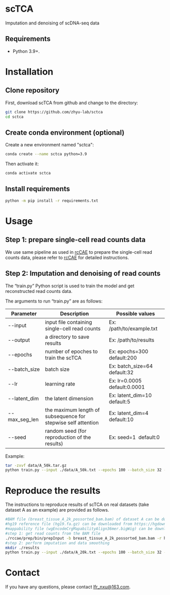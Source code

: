 # scTCA
Imputation and denoising of scDNA-seq data

## Requirements

* Python 3.9+.

# Installation

## Clone repository

First, download scTCA from github and change to the directory:

```bash
git clone https://github.com/zhyu-lab/sctca
cd sctca
```

## Create conda environment (optional)

Create a new environment named "sctca":

```bash
conda create --name sctca python=3.9
```

Then activate it:

```bash
conda activate sctca
```

## Install requirements

```bash
python -m pip install -r requirements.txt
```

# Usage

## Step 1: prepare single-cell read counts data

We use same pipeline as used in [rcCAE](https://github.com/zhyu-lab/rccae) to prepare the single-cell read counts data, please refer to [rcCAE](https://github.com/zhyu-lab/rccae) for detailed instructions. 

## Step 2: Imputation and denoising of read counts

The “train.py” Python script is used to train the model and get reconstructed read counts data.

The arguments to run “train.py” are as follows:

| Parameter      | Description                                                   | Possible values                    |
| -------------- | ------------------------------------------------------------- | ---------------------------------- |
| --input        | input file containing single-cell read counts                 | Ex: /path/to/example.txt           |
| --output       | a directory to save results                                   | Ex: /path/to/results               |
| --epochs       | number of epoches to train the scTCA                          | Ex: epochs=300  default:200        |
| --batch_size   | batch size                                                    | Ex: batch_size=64  default:32      |
| --lr           | learning rate                                                 | Ex: lr=0.0005  default:0.0001      |
| --latent_dim   | the latent dimension                                          | Ex: latent_dim=10  default:5       |
| --max_seg_len  | the maximum length of subsequence for stepwise self attention | Ex: latent_dim=4  default:10       |
| --seed         | random seed (for reproduction of the results)                 | Ex: seed=1  default:0              |

Example:

```bash
tar -zxvf data/A_50k.tar.gz
python train.py --input ./data/A_50k.txt --epochs 100 --batch_size 32 --lr 0.0001 --latent_dim 5 --seed 0 --output data
```

# Reproduce the results
The instructions to reproduce results of scTCA on real datasets (take dataset A as an example) are provided as follows.

```bash
#BAM file (breast_tissue_A_2k_possorted_bam.bam) of dataset A can be downloaded from https://www.10xgenomics.com/datasets/breast-tissue-nuclei-section-a-2000-cells-1-standard-1-1-0
#hg19 reference file (hg19.fa.gz) can be downloaded from https://hgdownload.soe.ucsc.edu/goldenPath/hg19/bigZips
#mappability file (wgEncodeCrgMapabilityAlign36mer.bigWig) can be downloaded from https://hgdownload.soe.ucsc.edu/goldenPath/hg19/encodeDCC/wgEncodeMapability/
#step 1: get read counts from the BAM file
./rccae/prep/bin/prepInput -b breast_tissue_A_2k_possorted_bam.bam -r hg19.fa -m wgEncodeCrgMapabilityAlign36mer.bigWig -B ./data/barcode_A.filtered.txt -c 1,2,3,4,5,6,7,8,9,10,11,12,13,14,15,16,17,18,19,20,21,22 -s 20000 -o ./data/A_20k.txt
#step 2: perform imputation and data smoothing
mkdir ./results
python train.py --input ./data/A_20k.txt --epochs 100 --batch_size 32 --lr 0.0001 --latent_dim 5 --seed 0 --output ./results
```

# Contact

If you have any questions, please contact lfr_nxu@163.com.